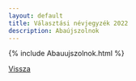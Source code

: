 ```yaml
---
layout: default
title: Választási névjegyzék 2022
description: Abaújszolnok
---
```


{% include Abauujszolnok.html %}

[Vissza](./)